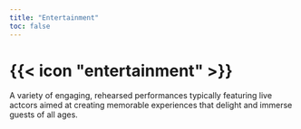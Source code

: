 ```yaml
---
title: "Entertainment"
toc: false
---
```


# {{< icon "entertainment" >}}

A variety of engaging, rehearsed performances typically featuring live actcors aimed at creating memorable experiences that delight and immerse guests of all ages.